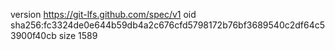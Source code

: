 version https://git-lfs.github.com/spec/v1
oid sha256:fc3324de0e644b59db4a2c676cfd5798172b76bf3689540c2df64c53900f40cb
size 1589
